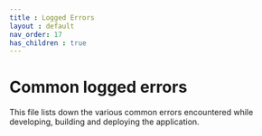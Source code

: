 ```yaml
---
title : Logged Errors
layout : default
nav_order: 17
has_children : true
---
```


# Common logged errors
This file lists down the various common errors encountered while developing, building and deploying the application.